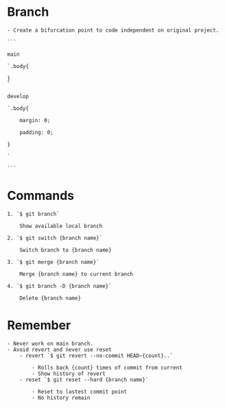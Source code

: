 # Branch

    - Create a bifurcation point to code independent on original project.

    ```

    main
    
    `.body{
    
    }
    `

    develop

    `.body{

        margin: 0;

        padding: 0;

    }

    `

    ```

# Commands

    1. `$ git branch`

        Show available local branch

    2. `$ git switch {branch name}`

        Switch branch to {branch name}

    3. `$ git merge {branch name}`

        Merge {branch name} to current branch
    
    4. `$ git branch -D {branch name}`

        Delete {branch name}


# Remember

    - Never work on main branch.
    - Avoid revert and never use reset
        - revert `$ git revert --no-commit HEAD~{count}..`

            - Rolls back {count} times of commit from current 
            - Show history of revert
        - reset `$ git reset --hard {branch name}`

            - Reset to lastest commit point
            - No history remain

